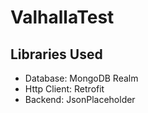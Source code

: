 # ValhallaTest

## Libraries Used
- Database: MongoDB Realm
- Http Client: Retrofit
- Backend: JsonPlaceholder
